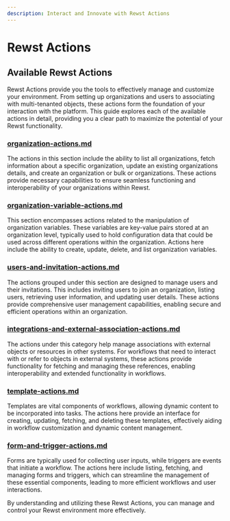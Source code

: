 ```yaml
---
description: Interact and Innovate with Rewst Actions
---
```


# Rewst Actions

## Available Rewst Actions

Rewst Actions provide you the tools to effectively manage and customize your environment. From setting up organizations and users to associating with multi-tenanted objects, these actions form the foundation of your interaction with the platform. This guide explores each of the available actions in detail, providing you a clear path to maximize the potential of your Rewst functionality.

### [organization-actions.md](organization-actions.md "mention") <a href="#organization-actions" id="organization-actions"></a>

The actions in this section include the ability to list all organizations, fetch information about a specific organization, update an existing organizations details, and create an organization or bulk or organizations. These actions provide necessary capabilities to ensure seamless functioning and interoperability of your organizations within Rewst.

### [organization-variable-actions.md](organization-variable-actions.md "mention") <a href="#organization-variable-actions" id="organization-variable-actions"></a>

This section encompasses actions related to the manipulation of organization variables. These variables are key-value pairs stored at an organization level, typically used to hold configuration data that could be used across different operations within the organization. Actions here include the ability to create, update, delete, and list organization variables.

### [users-and-invitation-actions.md](users-and-invitation-actions.md "mention") <a href="#users-invitation-actions" id="users-invitation-actions"></a>

The actions grouped under this section are designed to manage users and their invitations. This includes inviting users to join an organization, listing users, retrieving user information, and updating user details. These actions provide comprehensive user management capabilities, enabling secure and efficient operations within an organization.

### [integrations-and-external-association-actions.md](integrations-and-external-association-actions.md "mention") <a href="#integrations-external-association-actions" id="integrations-external-association-actions"></a>

The actions under this category help manage associations with external objects or resources in other systems. For workflows that need to interact with or refer to objects in external systems, these actions provide functionality for fetching and managing these references, enabling interoperability and extended functionality in workflows.

### [template-actions.md](template-actions.md "mention") <a href="#template-actions" id="template-actions"></a>

Templates are vital components of workflows, allowing dynamic content to be incorporated into tasks. The actions here provide an interface for creating, updating, fetching, and deleting these templates, effectively aiding in workflow customization and dynamic content management.

### [form-and-trigger-actions.md](form-and-trigger-actions.md "mention") <a href="#forms-triggers-actions" id="forms-triggers-actions"></a>

Forms are typically used for collecting user inputs, while triggers are events that initiate a workflow. The actions here include listing, fetching, and managing forms and triggers, which can streamline the management of these essential components, leading to more efficient workflows and user interactions.

By understanding and utilizing these Rewst Actions, you can manage and control your Rewst environment more effectively.
